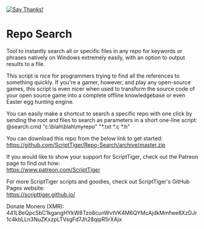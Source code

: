 [![Say Thanks!](https://img.shields.io/badge/Say%20Thanks-!-1EAEDB.svg)](https://saythanks.io/to/ScriptTiger)

# Repo Search
Tool to instantly search all or specific files in any repo for keywords or phrases natively on Windows extremely easily, with an option to output results to a file.

This script is nice for programmers trying to find all the references to something quickly. If you're a gamer, however, and play any open-source games, this script is even nicer when used to transform the source code of your open source game into a complete offline knowledgebase or even Easter egg hunting engine.

You can easily make a shortcut to search a specific repo with one click by sending the root and files to search as parameters in a short one-line script:  
    @search.cmd "c:\blah\blah\myrepo" "*.txt *.c *.h"

You can download this repo from the below link to get started:  
https://github.com/ScriptTiger/Repo-Search/archive/master.zip

If you would like to show your support for ScriptTiger, check out the Patreon page to find out how:  
https://www.patreon.com/ScriptTiger

For more ScriptTiger scripts and goodies, check out ScriptTiger's GitHub Pages website:  
https://scripttiger.github.io/

Donate Monero (XMR): 441LBeQpcSbC1kgangHYkW8Tzo8cunWvtVK4M6QYMcAjdkMmfwe8XzDJr1c4kbLLn3NuZKxzpLTVsgFd7Jh28qipR5rXAjx
